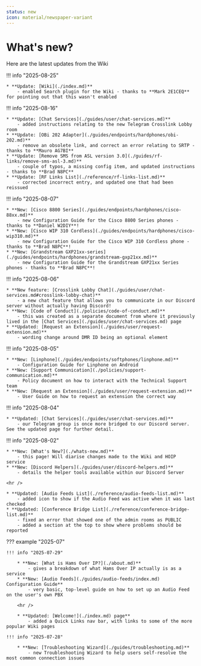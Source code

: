 ```yaml
---
status: new
icon: material/newspaper-variant
---
```


# What's new?

Here are the latest updates from the Wiki

!!! info "2025-08-25"

    * **Update: [Wiki](./index.md)**
        - enabled Search plugin for the Wiki - thanks to **Mark 2E1CEQ** for pointing out that this wasn't enabled

!!! info "2025-08-16"

    * **Update: [Chat Services](./guides/user/chat-services.md)**
        - added instructions relating to the new Telegram Crosslink Lobby room
    * **Update: [OBi 202 Adapter](./guides/endpoints/hardphones/obi-202.md)**
        - remove an obsolete link, and correct an error relating to SRTP - thanks to **Mauro AG7BI**
    * **Update: [Remove SMS from ASL version 3.0](./guides/rf-links/remove-sms-asl-3.md)**
        - couple of typos, a missing config item, and updated instructions - thanks to **Brad N8PC**
    * **Update: [RF Links List](./reference/rf-links-list.md)**
        - corrected incorrect entry, and updated one that had been reissued

!!! info "2025-08-07"

    * **New: [Cisco 8800 Series](./guides/endpoints/hardphones/cisco-88xx.md)**
        - new Configuration Guide for the Cisco 8800 Series phones - thanks to **Daniel W2DIY**!
    * **New: [Cisco WIP 310 Cordless](./guides/endpoints/hardphones/cisco-wip310.md)**
        - new Configuration Guide for the Cisco WIP 310 Cordless phone - thanks to **Brad N8PC**!
    * **New: [Grandstream GXP21xx-series](./guides/endpoints/hardphones/grandstream-gxp21xx.md)**
        - new Configuration Guide for the Grandstream GXP21xx Series phones - thanks to **Brad N8PC**!

!!! info "2025-08-06"

    * **New feature: [Crosslink Lobby Chat](./guides/user/chat-services.md#crosslink-lobby-chat)**
        - a new chat feature that allows you to communicate in our Discord server without actually having Discord!
    * **New: [Code of Conduct](./policies/code-of-conduct.md)**
        - this was created as a separate document from where it previously lived in the [Chat Services](./guides/user/chat-services.md) page
    * **Updated: [Request an Extension](./guides/user/request-extension.md)**
        - wording change around DMR ID being an optional element

!!! info "2025-08-05"

    * **New: [Linphone](./guides/endpoints/softphones/linphone.md)**
        - Configuration Guide for Linphone on Android
    * **New: [Support Communication](./policies/support-communication.md)**
        - Policy document on how to interact with the Technical Support team
    * **New: [Request an Extension](./guides/user/request-extension.md)**
        - User Guide on how to request an extension the correct way

!!! info "2025-08-04"

    * **Updated: [Chat Services](./guides/user/chat-services.md)** 
        - our Telegram group is once more bridged to our Discord server.  See the updated page for further detail.

!!! info "2025-08-02"

    * **New: [What's New?](./whats-new.md)** 
        - this page! Will diarise changes made to the Wiki and HOIP service
    * **New: [Discord Helpers](./guides/user/discord-helpers.md)** 
        - details the helper tools available within our Discord Server

    <hr />

    * **Updated: [Audio Feeds List](./reference/audio-feeds-list.md)** 
        - added icon to show if the Audio Feed was active when it was last checked
    * **Updated: [Conference Bridge List](./reference/conference-bridge-list.md)** 
        - fixed an error that showed one of the admin rooms as PUBLIC
        - added a section at the top to show where problems should be reported

??? example "2025-07"

    !!! info "2025-07-29"

        * **New: [What is Hams Over IP?](./about.md)**
            - gives a breakdown of what Hams Over IP actually is as a service
        * **New: [Audio Feeds](./guides/audio-feeds/index.md) Configuration Guide**
            - very basic, top-level guide on how to set up an Audio Feed on the user's own PBX
        
        <hr />

        * **Updated: [Welcome!](./index.md) page**
            - added a Quick Links nav bar, with links to some of the more popular Wiki pages

    !!! info "2025-07-28"

        * **New: [Troubleshooting Wizard](./guides/troubleshooting.md)**
            - new Troubleshooting Wizard to help users self-resolve the most common connection issues
